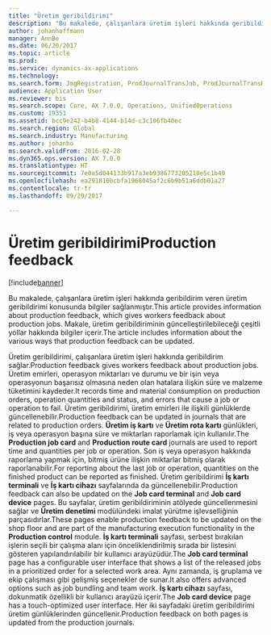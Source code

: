 ```yaml
---
title: "Üretim geribildirimi"
description: "Bu makalede, çalışanlara üretim işleri hakkında geribildirim veren üretim geribildirimi konusunda bilgiler sağlanmıştır. Makale, üretim geribildiriminin güncelleştirilebileceği çeşitli yollar hakkında bilgiler içerir."
author: johanhoffmann
manager: AnnBe
ms.date: 06/20/2017
ms.topic: article
ms.prod: 
ms.service: dynamics-ax-applications
ms.technology: 
ms.search.form: JmgRegistration, ProdJournalTransJob, ProdJournalTransRoute, ProdParmReportFinished
audience: Application User
ms.reviewer: bis
ms.search.scope: Core, AX 7.0.0, Operations, UnifiedOperations
ms.custom: 19351
ms.assetid: bcc9e242-b4b8-4144-b14d-c3c106fb40ec
ms.search.region: Global
ms.search.industry: Manufacturing
ms.author: johanho
ms.search.validFrom: 2016-02-28
ms.dyn365.ops.version: AX 7.0.0
ms.translationtype: HT
ms.sourcegitcommit: 7e0a5d044133b917a3eb9386773205218e5c1b40
ms.openlocfilehash: ea291810bcbfa1968045af2c6b9b51a6ddb01a27
ms.contentlocale: tr-tr
ms.lasthandoff: 09/29/2017

---
```


# <a name="production-feedback"></a><span data-ttu-id="5dd59-104">Üretim geribildirimi</span><span class="sxs-lookup"><span data-stu-id="5dd59-104">Production feedback</span></span>

[!include[banner](../includes/banner.md)]


<span data-ttu-id="5dd59-105">Bu makalede, çalışanlara üretim işleri hakkında geribildirim veren üretim geribildirimi konusunda bilgiler sağlanmıştır.</span><span class="sxs-lookup"><span data-stu-id="5dd59-105">This article provides information about production feedback, which gives workers feedback about production jobs.</span></span> <span data-ttu-id="5dd59-106">Makale, üretim geribildiriminin güncelleştirilebileceği çeşitli yollar hakkında bilgiler içerir.</span><span class="sxs-lookup"><span data-stu-id="5dd59-106">The article includes information about the various ways that production feedback can be updated.</span></span>

<span data-ttu-id="5dd59-107">Üretim geribildirimi, çalışanlara üretim işleri hakkında geribildirim sağlar.</span><span class="sxs-lookup"><span data-stu-id="5dd59-107">Production feedback gives workers feedback about production jobs.</span></span> <span data-ttu-id="5dd59-108">Üretim emirleri, operasyon miktarları ve durumu ve bir işin veya operasyonun başarısız olmasına neden olan hatalara ilişkin süre ve malzeme tüketimini kaydeder.</span><span class="sxs-lookup"><span data-stu-id="5dd59-108">It records time and material consumption on production orders, operation quantities and status, and errors that cause a job or operation to fail.</span></span> <span data-ttu-id="5dd59-109">Üretim geribildirimi, üretim emirleri ile ilişkili günlüklerde güncellenebilir.</span><span class="sxs-lookup"><span data-stu-id="5dd59-109">Production feedback can be updated in journals that are related to production orders.</span></span> <span data-ttu-id="5dd59-110">**Üretim iş kartı** ve **Üretim rota kartı** günlükleri, iş veya operasyon başına süre ve miktarları raporlamak için kullanılır.</span><span class="sxs-lookup"><span data-stu-id="5dd59-110">The **Production job card** and **Production route card** journals are used to report time and quantities per job or operation.</span></span> <span data-ttu-id="5dd59-111">Son iş veya operasyon hakkında raporlama yapmak için, bitmiş ürüne ilişkin miktarlar bitmiş olarak raporlanabilir.</span><span class="sxs-lookup"><span data-stu-id="5dd59-111">For reporting about the last job or operation, quantities on the finished product can be reported as finished.</span></span> <span data-ttu-id="5dd59-112">Üretim geribildirimi **İş kartı terminali** ve **İş kartı cihazı** sayfalarında da güncellenebilir.</span><span class="sxs-lookup"><span data-stu-id="5dd59-112">Production feedback can also be updated on the **Job card terminal** and **Job card device** pages.</span></span> <span data-ttu-id="5dd59-113">Bu sayfalar, üretim geribildiriminin atölyede güncellenmesini sağlar ve **Üretim denetimi** modülündeki imalat yürütme işlevselliğinin parçasıdırlar.</span><span class="sxs-lookup"><span data-stu-id="5dd59-113">These pages enable production feedback to be updated on the shop floor and are part of the manufacturing execution functionality in the **Production control** module.</span></span> <span data-ttu-id="5dd59-114">**İş kartı terminali** sayfası, serbest bırakılan işlerin seçili bir çalışma alanı için önceliklendirilmiş sırada bir listesini gösteren yapılandırılabilir bir kullanıcı arayüzüdür.</span><span class="sxs-lookup"><span data-stu-id="5dd59-114">The **Job card terminal** page has a configurable user interface that shows a list of the released jobs in a prioritized order for a selected work area.</span></span> <span data-ttu-id="5dd59-115">Aynı zamanda, iş gruplama ve ekip çalışması gibi gelişmiş seçenekler de sunar.</span><span class="sxs-lookup"><span data-stu-id="5dd59-115">It also offers advanced options such as job bundling and team work.</span></span> <span data-ttu-id="5dd59-116">**İş kartı cihazı** sayfası, dokunmatik özellikli bir kullanıcı arayüzü içerir.</span><span class="sxs-lookup"><span data-stu-id="5dd59-116">The **Job card device** page has a touch-optimized user interface.</span></span> <span data-ttu-id="5dd59-117">Her iki sayfadaki üretim geribildirimi üretim günlüklerinden güncellenir.</span><span class="sxs-lookup"><span data-stu-id="5dd59-117">Production feedback on both pages is updated from the production journals.</span></span>




